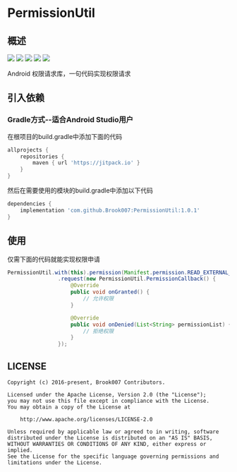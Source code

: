 # PermissionUtil

## 概述
[![](https://jitpack.io/v/Brook007/PermissionUtil.svg)](https://github.com/Brook007/PermissionUtil)
[![](https://img.shields.io/badge/Platform-Android-brightgreen.svg)](https://github.com/Brook007/PermissionUtil)
[![](https://img.shields.io/badge/API_Live-14+-brightgreen.svg)](https://github.com/Brook007/PermissionUtil)
[![](https://img.shields.io/badge/License-Apache_2-brightgreen.svg)](https://github.com/Brook007/PermissionUtil/blob/master/LICENSE)
[![](https://img.shields.io/badge/Author-Brook007-orange.svg)](https://github.com/Brook007)

Android 权限请求库，一句代码实现权限请求

## 引入依赖
### Gradle方式--适合Android Studio用户
在根项目的build.gradle中添加下面的代码
```groovy
allprojects {
    repositories {
        maven { url 'https://jitpack.io' }
    }
}
```

然后在需要使用的模块的build.gradle中添加以下代码
```groovy
dependencies {
    implementation 'com.github.Brook007:PermissionUtil:1.0.1'
}
```

## 使用

仅需下面的代码就能实现权限申请
```java
PermissionUtil.with(this).permission(Manifest.permission.READ_EXTERNAL_STORAGE)
                .request(new PermissionUtil.PermissionCallback() {
                    @Override
                    public void onGranted() {
                        // 允许权限
                    }

                    @Override
                    public void onDenied(List<String> permissionList) {
                        // 拒绝权限
                    }
                });
```

## LICENSE

    Copyright (c) 2016-present, Brook007 Contributors.

    Licensed under the Apache License, Version 2.0 (the "License");
    you may not use this file except in compliance with the License.
    You may obtain a copy of the License at

        http://www.apache.org/licenses/LICENSE-2.0

    Unless required by applicable law or agreed to in writing, software
    distributed under the License is distributed on an "AS IS" BASIS,
    WITHOUT WARRANTIES OR CONDITIONS OF ANY KIND, either express or implied.
    See the License for the specific language governing permissions and
    limitations under the License.
